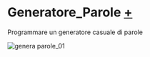 # Generatore_Parole [+](https://editor.p5js.org/lucrezia1234/full/Soax7L5tN)

Programmare un generatore casuale di parole

![genera parole_01](https://user-images.githubusercontent.com/79698027/122658196-b5193a00-d16a-11eb-8d5a-9fcdf2e1963f.JPG)
